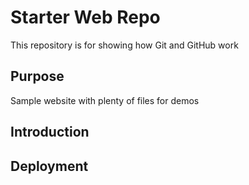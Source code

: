# Starter Web Repo

This repository is for showing how Git and GitHub work

## Purpose

Sample website with plenty of files for demos

## Introduction

## Deployment